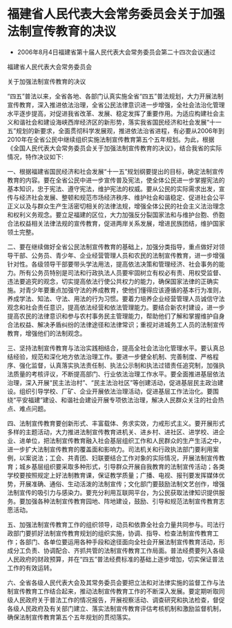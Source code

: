 # 福建省人民代表大会常务委员会关于加强法制宣传教育的决议

- 2006年8月4日福建省第十届人民代表大会常务委员会第二十四次会议通过

<!-- INFO END -->

福建省人民代表大会常务委员会

关于加强法制宣传教育的决议

“四五”普法以来，全省各地、各部门认真实施全省“四五”普法规划，大力开展法制宣传教育，深入推进依法治理，全省公民法律意识进一步增强，全社会法治化管理水平逐步提高，对促进我省改革、发展、稳定发挥了重要作用。为适应构建社会主义和谐社会和建设海峡西岸经济区的新形势，落实我省国民经济和社会发展“十一五”规划的新要求，全面贯彻科学发展观，推进依法治省进程，有必要从2006年到2010年在全省公民中继续组织实施法制宣传教育第五个五年规划。为此，根据《全国人民代表大会常务委员会关于加强法制宣传教育的决议》，结合我省的实际情况，特作决议如下:

一、根据福建省国民经济和社会发展“十一五”规划纲要提出的目标，确定法制宣传教育的内容。要在全省公民中进一步宣传普及宪法，使全体公民进一步掌握宪法的基本知识，忠于宪法、遵守宪法，维护宪法的权威。要从公民的实际需求出发，宣传与经济社会发展、整顿和规范市场经济秩序、维护社会和谐稳定、促进社会公平正义以及与群众生产生活密切相关的法律法规，增强全体公民的社会主义法治理念和权利义务观念。要立足福建的区位，大力加强反分裂国家法和与维护台胞、侨胞合法权益相关法律法规的宣传教育，促进两岸关系发展，增进民族团结，维护国家领土完整。

二、要在继续做好全省公民法制宣传教育的基础上，加强分类指导，重点做好对领导干部、公务员、青少年、企业经营管理人员和农民的法制宣传教育，进一步增强针对性。各级领导干部要带头学法用法，提高依法决策和管理经济、社会事务的能力。所有公务员特别是司法和行政执法人员要牢固树立有权必有责、用权受监督、违法要追究的观念，切实提高依法行使公共权力的能力，确保国家法律的正确实施。对青少年要重点加强守法的养成教育，使他们懂得应该遵循的基本行为准则，养成学法、知法、守法、用法的行为习惯。要着力培养企业经营管理人员诚信守法观念和社会责任意识，提高依法经营和依法管理能力。要结合新农村建设，进一步提高农民的法律意识和参与农村事务民主管理能力，帮助他们了解和掌握维护自身合法权益、解决矛盾纠纷的法律途径和法律常识；重视对进城务工人员的法制宣传教育，增强他们的法制观念。

三、坚持法制宣传教育与法治实践相结合，提高全社会法治化管理水平。要认真总结经验，规范和深化地方依法治理工作。要进一步健全机制、完善制度、严格程序、强化监督，认真落实执法责任制、执法公示制和执法过错责任追究制，加强执法质量的考核评议，不断提高部门、行业依法治理工作水平。要全面推进基层依法治理，深入开展“民主法治村”、“民主法治社区”等创建活动，促进基层民主政治建设。组织引导学校、厂矿、企业开展依法治理活动，促进基层工作法治化。要围绕“平安福建”建设、和谐社会建设开展专项依法治理，解决人民群众关注的社会热点、难点问题。

四、法制宣传教育要创新形式、丰富载体、务求实效，力戒形式主义。要开展形式多样的主题活动，大力推进法制宣传教育进机关、进乡村、进社区、进学校、进企业、进单位，把法制宣传教育融入社会基层组织工作和人民群众的生产生活之中，进一步扩大法制宣传教育的覆盖面和影响力。司法机关和行政执法部门要利用案例，以案说法；工会、共青团、妇联要结合工作对象的实际情况，开展法制宣传教育；城乡基层组织要采取多种形式，引导群众开展自我教育的法制宣传活动；各类学校要按照规定上好法制教育课，保证教学质量；广播、电视、报刊要发挥媒体优势，开展准确、通俗、生动活泼的法制宣传；文化部门要鼓励法制文艺创作，增强法制宣传的吸引力与感染力。要充分利用互联网平台，为公民获取法律知识提供服务。要加强各种法制宣传教育园地、阵地建设，鼓励、引导和规范法制宣传教育志愿活动。

五、加强法制宣传教育工作的组织领导，动员和依靠全社会力量共同参与。司法行政部门要抓好法制宣传教育规划的组织实施，协调、指导、检查法制宣传教育工作；各部门、各单位要运用各种手段和途径面向全社会开展法制宣传教育活动，形成分工负责、协调配合、齐抓共管的法制宣传教育工作局面。普法经费要列入各级人民政府的财政预算，并在“四五”普法经费标准的基础上逐步增加，切实保证普法工作的有效运转。

六、全省各级人民代表大会及其常务委员会要把立法和对法律实施的监督工作与法制宣传教育工作结合起来，推动法制宣传教育工作的不断深入发展。要定期听取同级人民政府关于普法工作的情况报告，开展视察活动、调查研究和执法检查，督促各级人民政府及有关部门建立、落实法制宣传教育评估考核机制和激励监督机制，确保法制宣传教育第五个五年规划的贯彻落实。
